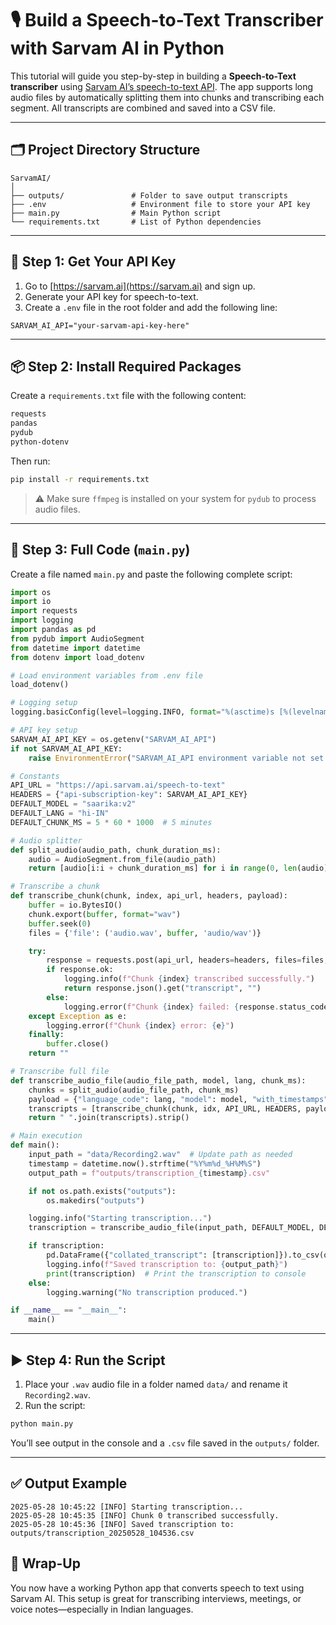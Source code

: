 # 🎙️ Build a Speech-to-Text Transcriber with Sarvam AI in Python

This tutorial will guide you step-by-step in building a **Speech-to-Text transcriber** using [Sarvam AI’s speech-to-text API](https://sarvam.ai/). The app supports long audio files by automatically splitting them into chunks and transcribing each segment. All transcripts are combined and saved into a CSV file.

---

## 🗂️ Project Directory Structure

```
SarvamAI/
│
├── outputs/               # Folder to save output transcripts
├── .env                   # Environment file to store your API key
├── main.py                # Main Python script
└── requirements.txt       # List of Python dependencies
```

---

## 🔐 Step 1: Get Your API Key

1. Go to [https://sarvam.ai](https://sarvam.ai) and sign up.
2. Generate your API key for speech-to-text.
3. Create a `.env` file in the root folder and add the following line:

```env
SARVAM_AI_API="your-sarvam-api-key-here"
```

---

## 📦 Step 2: Install Required Packages

Create a `requirements.txt` file with the following content:

```txt
requests
pandas
pydub
python-dotenv
```

Then run:

```bash
pip install -r requirements.txt
```

> ⚠️ Make sure `ffmpeg` is installed on your system for `pydub` to process audio files.

---

## 🧠 Step 3: Full Code (`main.py`)

Create a file named `main.py` and paste the following complete script:

```python
import os
import io
import requests
import logging
import pandas as pd
from pydub import AudioSegment
from datetime import datetime
from dotenv import load_dotenv

# Load environment variables from .env file
load_dotenv()

# Logging setup
logging.basicConfig(level=logging.INFO, format="%(asctime)s [%(levelname)s] %(message)s")

# API key setup
SARVAM_AI_API_KEY = os.getenv("SARVAM_AI_API")
if not SARVAM_AI_API_KEY:
    raise EnvironmentError("SARVAM_AI_API environment variable not set.")

# Constants
API_URL = "https://api.sarvam.ai/speech-to-text"
HEADERS = {"api-subscription-key": SARVAM_AI_API_KEY}
DEFAULT_MODEL = "saarika:v2"
DEFAULT_LANG = "hi-IN"
DEFAULT_CHUNK_MS = 5 * 60 * 1000  # 5 minutes

# Audio splitter
def split_audio(audio_path, chunk_duration_ms):
    audio = AudioSegment.from_file(audio_path)
    return [audio[i:i + chunk_duration_ms] for i in range(0, len(audio), chunk_duration_ms)]

# Transcribe a chunk
def transcribe_chunk(chunk, index, api_url, headers, payload):
    buffer = io.BytesIO()
    chunk.export(buffer, format="wav")
    buffer.seek(0)
    files = {'file': ('audio.wav', buffer, 'audio/wav')}

    try:
        response = requests.post(api_url, headers=headers, files=files, data=payload)
        if response.ok:
            logging.info(f"Chunk {index} transcribed successfully.")
            return response.json().get("transcript", "")
        else:
            logging.error(f"Chunk {index} failed: {response.status_code}")
    except Exception as e:
        logging.error(f"Chunk {index} error: {e}")
    finally:
        buffer.close()
    return ""

# Transcribe full file
def transcribe_audio_file(audio_file_path, model, lang, chunk_ms):
    chunks = split_audio(audio_file_path, chunk_ms)
    payload = {"language_code": lang, "model": model, "with_timestamps": False}
    transcripts = [transcribe_chunk(chunk, idx, API_URL, HEADERS, payload) for idx, chunk in enumerate(chunks)]
    return " ".join(transcripts).strip()

# Main execution
def main():
    input_path = "data/Recording2.wav"  # Update path as needed
    timestamp = datetime.now().strftime("%Y%m%d_%H%M%S")
    output_path = f"outputs/transcription_{timestamp}.csv"

    if not os.path.exists("outputs"):
        os.makedirs("outputs")

    logging.info("Starting transcription...")
    transcription = transcribe_audio_file(input_path, DEFAULT_MODEL, DEFAULT_LANG, DEFAULT_CHUNK_MS)

    if transcription:
        pd.DataFrame({"collated_transcript": [transcription]}).to_csv(output_path, index=False)
        logging.info(f"Saved transcription to: {output_path}")
        print(transcription)  # Print the transcription to console
    else:
        logging.warning("No transcription produced.")

if __name__ == "__main__":
    main()
```

---

## ▶️ Step 4: Run the Script

1. Place your `.wav` audio file in a folder named `data/` and rename it `Recording2.wav`.
2. Run the script:

```bash
python main.py
```

You’ll see output in the console and a `.csv` file saved in the `outputs/` folder.

---

## ✅ Output Example

```
2025-05-28 10:45:22 [INFO] Starting transcription...
2025-05-28 10:45:35 [INFO] Chunk 0 transcribed successfully.
2025-05-28 10:45:36 [INFO] Saved transcription to: outputs/transcription_20250528_104536.csv
```

## 🏁 Wrap-Up

You now have a working Python app that converts speech to text using Sarvam AI. This setup is great for transcribing interviews, meetings, or voice notes—especially in Indian languages.
